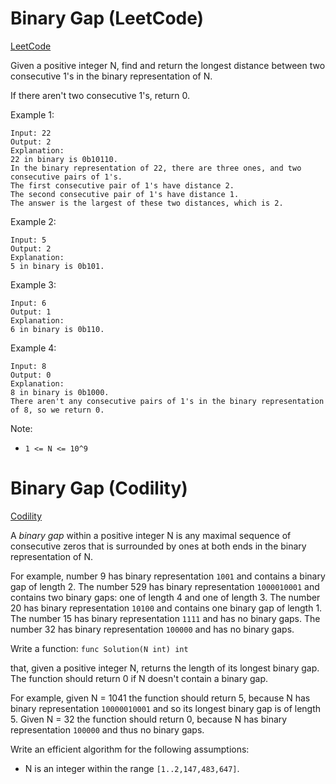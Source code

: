 # Binary Gap (LeetCode)
[LeetCode](https://leetcode.com/problems/binary-gap/description/)

Given a positive integer N, find and return the longest distance between two consecutive 1's in the binary representation of N.

If there aren't two consecutive 1's, return 0.

Example 1:
```
Input: 22
Output: 2
Explanation: 
22 in binary is 0b10110.
In the binary representation of 22, there are three ones, and two consecutive pairs of 1's.
The first consecutive pair of 1's have distance 2.
The second consecutive pair of 1's have distance 1.
The answer is the largest of these two distances, which is 2.
```

Example 2:
```
Input: 5
Output: 2
Explanation: 
5 in binary is 0b101.
```

Example 3:
```
Input: 6
Output: 1
Explanation: 
6 in binary is 0b110.
```

Example 4:
```
Input: 8
Output: 0
Explanation: 
8 in binary is 0b1000.
There aren't any consecutive pairs of 1's in the binary representation of 8, so we return 0.
```

Note:
- `1 <= N <= 10^9`


# Binary Gap (Codility)
[Codility](https://app.codility.com/demo/results/trainingECGAX7-EVD/#)

A *binary gap* within a positive integer N is any maximal sequence of consecutive zeros that is surrounded by ones at both ends in the binary representation of N.

For example, number 9 has binary representation `1001` and contains a binary gap of length 2. The number 529 has binary representation `1000010001` and contains two binary gaps: one of length 4 and one of length 3. The number 20 has binary representation `10100` and contains one binary gap of length 1. The number 15 has binary representation `1111` and has no binary gaps. The number 32 has binary representation `100000` and has no binary gaps.

Write a function: `func Solution(N int) int`

that, given a positive integer N, returns the length of its longest binary gap. The function should return 0 if N doesn't contain a binary gap.

For example, given N = 1041 the function should return 5, because N has binary representation `10000010001` and so its longest binary gap is of length 5. Given N = 32 the function should return 0, because N has binary representation `100000` and thus no binary gaps.

Write an efficient algorithm for the following assumptions:
- N is an integer within the range `[1..2,147,483,647]`.
